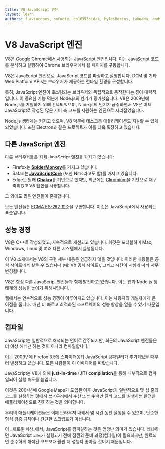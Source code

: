 ```yaml
---
title: V8 JavaScript 엔진
layout: learn
authors: flaviocopes, smfoote, co16353sidak, MylesBorins, LaRuaNa, andys8, ahmadawais, karlhorky, aymen94
---
```


# V8 JavaScript 엔진

V8은 Google Chrome에서 사용되는 JavaScript 엔진입니다. 이는 JavaScript 코드를 분석하고 실행하여 Chrome 브라우저에서 웹 페이지를 구동합니다.

V8은 JavaScript 엔진으로, JavaScript 코드를 파싱하고 실행합니다. DOM 및 기타 Web Platform APIs는 브라우저가 제공하는 런타임 환경을 구성합니다.

특히, JavaScript 엔진이 호스팅되는 브라우저와 독립적으로 동작한다는 점이 매력적입니다. 이 중요한 기능 덕분에 Node.js의 인기가 증가했습니다. V8은 2009년에 Node.js를 지원하기 위해 선택되었으며, Node.js의 인기가 급증하면서 V8은 이제 JavaScript로 작성된 많은 서버 측 코드를 지원하는 엔진으로 자리잡았습니다.

Node.js 생태계는 커지고 있으며, V8 덕분에 데스크톱 애플리케이션도 지원할 수 있게 되었습니다. 또한 Electron과 같은 프로젝트가 이를 더욱 확장하고 있습니다.

## 다른 JavaScript 엔진

다른 브라우저들은 자체 JavaScript 엔진을 가지고 있습니다:

- Firefox는 [**SpiderMonkey**](https://spidermonkey.dev)를 가지고 있습니다.
- Safari는 [**JavaScriptCore**](https://developer.apple.com/documentation/javascriptcore) (또한 Nitro라고도 함)를 가지고 있습니다.
- Edge는 원래 [**Chakra**](https://github.com/Microsoft/ChakraCore)를 기반으로 했지만, 최근에는 [Chromium](https://support.microsoft.com/en-us/help/4501095/download-the-new-microsoft-edge-based-on-chromium)을 기반으로 재구축되었고 V8 엔진을 사용합니다.

그 외에도 많은 엔진들이 존재합니다.

모든 엔진들은 [ECMA ES-262 표준](https://www.ecma-international.org/publications/standards/Ecma-262.htm)을 구현합니다. 이것은 JavaScript에서 사용되는 표준입니다.

## 성능 경쟁

V8은 C++로 작성되었고, 지속적으로 개선되고 있습니다. 이것은 포터블하며 Mac, Windows, Linux 및 여러 다른 시스템에서 실행됩니다.

이 V8 소개에서는 V8의 구현 세부 내용은 언급하지 않을 것입니다: 이러한 내용들은 공식 사이트에서 찾을 수 있습니다 (예: [V8 공식 사이트](https://v8.dev/)), 그리고 시간이 지남에 따라 자주 변경됩니다.

V8은 항상 다른 JavaScript 엔진들과 함께 발전하고 있습니다. 이는 웹과 Node.js 생태계의 성능을 높이기 위해서입니다.

웹에서는 연속적으로 성능 경쟁이 이루어지고 있습니다. 이는 사용자와 개발자에게 큰 이점을 줍니다. 매년 더 빠르고 최적화된 소프트웨어의 성능 향상을 얻을 수 있기 때문입니다.

## 컴파일

JavaScript는 일반적으로 해석되는 언어로 간주되지만, 최근의 JavaScript 엔진들은 더 이상 해석만 하는 것이 아니라 컴파일합니다.

이는 2009년에 Firefox 3.5에 스파이더몽키 JavaScript 컴파일러가 추가되었을 때부터 발생하고 있습니다. 모든 사람들이 이 아이디어를 따랐습니다.

JavaScript는 V8에 의해 **just-in-time** (JIT) **compilation**을 통해 내부적으로 컴파일되어 실행 속도를 높입니다.

이것은 2004년에 Google Maps가 도입된 이후 JavaScript가 일반적으로 몇 십 줄의 코드를 실행하는 것에서 브라우저에서 수천 또는 수백만 줄의 코드를 실행하는 완전한 애플리케이션으로 진화하는 것을 의미합니다.

우리의 애플리케이션들은 이제 브라우저 내에서 몇 시간 동안 실행될 수 있으며, 단순한 형식 검증 규칙이나 간단한 스크립트가 아닙니다.

이 _새로운 세상_에서, JavaScript를 컴파일하는 것은 엄청난 의미가 있습니다. 왜냐하면 JavaScript 코드가 실행되기 전에 잠깐의 준비 과정(컴파일)이 필요하지만, 완료되면 순수하게 해석된 코드보다 훨씬 더 성능이 좋아질 것이기 때문입니다.
